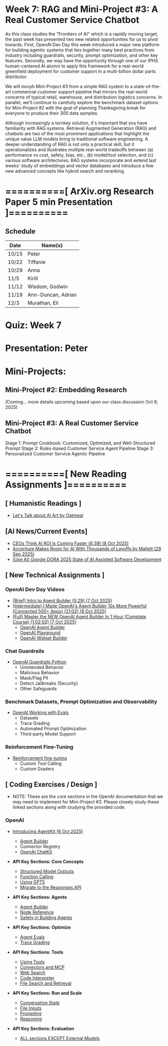 # Week 7: RAG and Mini-Project #3: A Real Customer Service Chatbot 

As this class studies the "Frontiers of AI" which is a rapidly moving target, the past week has presented two new related opportunities for us to pivot towards. First, OpenAI Dev Day this week introduced a major new platform for building agentic systems that ties together many best practices from industry including guardrails, security, prompt optimization, and other key features. Secondly, we may have the opportunity through one of our IPHS human-centered AI alumni to apply this framework for a real-world greenfield deployment for customer support in a multi-billion dollar parts distributor.

We will morph Mini-Project #3 from a simple RAG system to a state-of-the-art commercial customer support pipeline that mirrors the real-world concerns of typical retail, warehouse, and distribution logistics concerns. In parallel, we'll continue to carefully explore the benchmark dataset options for Mini-Project #2 with the goal of planning Thanksgiving break for everyone to produce their 300 data samples.

Although increasingly a turnkey solution, it's important that you have familiarity with RAG systems. Retrieval Augmented Generation (RAG) and chatbots are two of the most prominent applications that highlight the unique value LLM models bring to traditional software engineering. A deeper understanding of RAG is not only a practical skill, but it operationalizes and illustrates multiple real-world tradeoffs between (a) performance vs cost, safety, bias, etc., (b) model/tool selection, and (c) various software architectures. RAG systems incorporate and extend last weeks' study of embeddings and vector databases and introduce a few new advanced concepts like hybrid search and reranking.  


# ==========[ ArXiv.org Research Paper 5 min Presentation ]==========

## Schedule

| Date   | Name(s)              |
|--------|----------------------|
| 10/15  | Peter                |
| 10/22  | Tiffanie             |
| 10/29  | Anna                 |
| 11/5   | Kirill               |
| 11/12  | Wisdom, Godwin       |
| 11/19  | Ann-Duncan, Adrian   |
| 12/3   | Murathan, Eli        |


# Quiz: Week 7

# Presentation: Peter

# Mini-Projects:

## Mini-Project #2: Embedding Research 

(Coming... more details upcoming based upon our class discussion Oct 8, 2025)


## Mini-Project #3: A Real Customer Service Chatbot

Stage 1: Prompt Cookbook: Customized, Optimized, and Well-Structured Prompt
Stage 2: Rules-based Customer Service Agent Pipeline
Stage 3: Personalized Customer Service Agentic Pipeline


# ==========[ New Reading Assignments ]==========

## **[ Humanistic Readings ]**

* [Let's Talk about AI Art by Oatmeal](https://theoatmeal.com/comics/ai_art)

## **[AI News/Current Events]**

* [CEOs Think AI ROI Is Coming Faster (6:39) (8 Oct 2025)](https://www.youtube.com/watch?v=ECyHWe7eDLY)
* [Accenture Makes Room for AI With Thousands of Layoffs by Mallett (29 Sep 2025)](https://tech.co/news/accenture-layoffs-ai-pivot)
* [(Use AI) Google DORA 2025 State of AI Assisted Software Development](../docs-reports/2025_state_of_ai_assisted_software_development.pdf)

## **[ New Technical Assignments ]**

### OpenAI Dev Day Videos

* [(Brief) Intro to Agent Builder (5:29) (7 Oct 2025)](https://www.youtube.com/watch?v=44eFf-tRiSg)
* [(Intermediate) I Made OpenAI's Agent Builder 10x More Powerful (Connected 500+ Apps) (21:02) (8 Oct 2025)](https://www.youtube.com/watch?v=0uNot5guN8s&t=3s)
* [(Full) Master the NEW OpenAI Agent Builder In 1 Hour (Complete Course) (1:02:02) (7 Oct 2025)](https://www.youtube.com/watch?v=kLd7nSkDxig)
  - [OpenAI Agent Builder](https://platform.openai.com/agent-builder)
  - [OpenAI Playground](https://chatkit.studio/playground)
  - [OpenAI Widget Builder](https://widgets.chatkit.studio/)

### Chat Guardrails

* [OpenAI Guardrails Python](https://openai.github.io/openai-guardrails-python/)
  - Unintended Behavior
  - Malicious Behavior
  - Mask/Flag PII
  - Detect Jailbreaks (Security)
  - Other Safeguards

### Benchmark Datasets, Prompt Optimization and Observability

* [OpenAI Working with Evals](https://platform.openai.com/docs/guides/evals?api-mode=responses)
  - Datasets
  - Trace Grading
  - Automated Prompt Optimization
  - Third-party Model Support

### Reinforcement Fine-Tuning

* [Reinforcement fine-tuning](https://platform.openai.com/docs/guides/reinforcement-fine-tuning)
  - Custom Tool Calling
  - Custom Graders

## **[ Coding Exercises / Design ]**

* NOTE: These are the core sections in the OpenAI documentation that we may need to implement for Mini-Project #3. Please closely study these linked sections along with studying the provided code.

### OpenAI

* [Introducing AgentKit (6 Oct 2025)](https://openai.com/index/introducing-agentkit/)
  - [Agent Builder](https://platform.openai.com/docs/guides/agents/agent-builder)
  - Connector Registry
  - [OpenAI ChatKit](https://platform.openai.com/docs/guides/chatkit)

* **API Key Sections: Core Concepts**
  - [Structured Model Outputs](https://platform.openai.com/docs/guides)
  - [Function Calling](https://platform.openai.com/docs/guides/function-calling)
  - [Using GPT5](https://platform.openai.com/docs/guides/latest-model)
  - [Migrate to the Responses API](https://platform.openai.com/docs/guides/migrate-to-responses)

* **API Key Sections: Agents**
  - [Agent Builder](https://platform.openai.com/docs/guides/agent-builder)
  - [Node Reference](https://platform.openai.com/docs/guides/node-reference)
  - [Safety in Building Agents](https://platform.openai.com/docs/guides/agent-builder-safety)

* **API Key Sections: Optimize**
  - [Agent Evals](https://platform.openai.com/docs/guides/agent-evals)
  - [Trace Grading](https://platform.openai.com/docs/guides/trace-grading)

* **API Key Sections: Tools**
  - [Using Tools](https://platform.openai.com/docs/guides/tools)
  - [Connectors and MCP](https://platform.openai.com/docs/guides/tools-connectors-mcp)
  - [Web Search](https://platform.openai.com/docs/guides/tools-web-search?api-mode=responses)
  - [Code Interpreter](https://platform.openai.com/docs/guides/tools-code-interpreter)
  - [File Search and Retrieval](https://platform.openai.com/docs/guides/tools-code-interpreter)

* **API Key Sections: Run and Scale**
  - [Conversation State](https://platform.openai.com/docs/guides/conversation-state?api-mode=responses)
  - [File Inputs](https://platform.openai.com/docs/guides/pdf-files)
  - [Prompting](https://platform.openai.com/docs/guides/prompting)
  - [Reasoning](https://platform.openai.com/docs/guides/reasoning)

* **API Key Sections: Evaluation**
  - [ALL sections EXCEPT External Models](https://platform.openai.com/docs/guides/evaluation-getting-started?api-mode=responses)